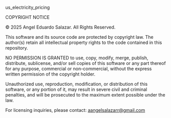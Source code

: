 us_electricity_pricing



COPYRIGHT NOTICE

© 2025 Angel Eduardo Salazar. All Rights Reserved.

This software and its source code are protected by copyright law. The author(s) retain all intellectual property rights to the code contained in this repository.

NO PERMISSION IS GRANTED to use, copy, modify, merge, publish, distribute, sublicense, and/or sell copies of this software or any part thereof for any purpose, commercial or non-commercial, without the express written permission of the copyright holder.

Unauthorized use, reproduction, modification, or distribution of this software, or any portion of it, may result in severe civil and criminal penalties, and will be prosecuted to the maximum extent possible under the law.

For licensing inquiries, please contact: aangelsalazarr@gmail.com
